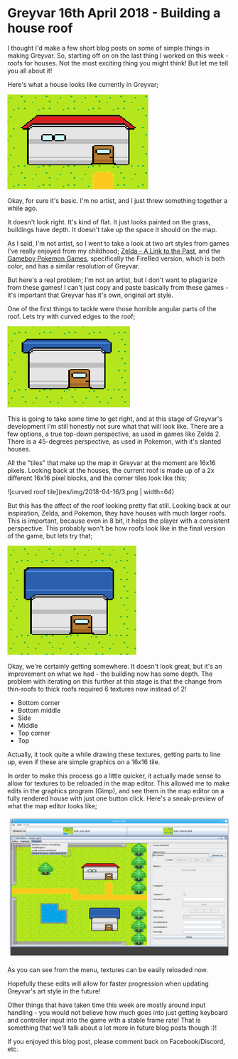 # Greyvar 16th April 2018 - Building a house roof

I thought I'd make a few short blog posts on some of simple things in making Greyvar. So, starting off on on the last thing I worked on this week - roofs for houses. Not the most exciting thing you might think! But let me tell you all about it!

Here's what a house looks like currently in Greyvar; 

![image](res/img/2018-04-16/1.png)

Okay, for sure it's basic. I'm no artist, and I just threw something together a while ago.

It doesn't look right. It's kind of flat. It just looks painted on the grass, buildings have depth. It doesn't take up the space it should on the map.

As I said, I'm not artist, so I went to take a look at two art styles from games I've really enjoyed from my childhood; [Zelda - A Link to the Past](https://www.zeldadungeon.net/a-link-to-the-past-walkthrough/), and the [Gameboy Pokemon Games](https://en.wikipedia.org/wiki/Pokémon_FireRed_and_LeafGreen), specifically the FireRed version, which is both color, and has a similar resolution of Greyvar.

But here's a real problem; I'm not an artist, but I don't want to plagiarize from these games! I can't just copy and paste basically from these games - it's important that Greyvar has it's own, original art style.

One of the first things to tackle were those horrible angular parts of the roof. Lets try with curved edges to the roof;

![curved roof](res/img/2018-04-16/2.png)

This is going to take some time to get right, and at this stage of Greyvar's development I'm still honestly not sure what that will look like. There are a few options, a true top-down perspective, as used in games like Zelda 2. There is a 45-degrees perspective, as used in Pokemon, with it's slanted houses.


All the "tiles" that make up the map in Greyvar at the moment are 16x16 pixels. Looking back at the houses, the current roof is made up of a 2x different 16x16 pixel blocks, and the corner tiles look like this;

![curved roof tile](res/img/2018-04-16/3.png | width=64)

But this has the affect of the roof looking pretty flat still. Looking back at our inspiration, Zelda, and Pokemon, they have houses with much larger roofs. This is important, because even in 8 bit, it helps the player with a consistent perspective. This probably won't be how roofs look like in the final version of the game, but lets try that; 

![curved roof tile](res/img/2018-04-16/4.png)

Okay, we're certainly getting somewhere. It doesn't look great, but it's an improvement on what we had - the building now has some depth. The problem with iterating on this further at this stage is that the change from thin-roofs to thick roofs required 6 textures now instead of 2!

* Bottom corner
* Bottom middle
* Side
* Middle
* Top corner
* Top 

Actually, it took quite a while drawing these textures, getting parts to line up, even if these are simple graphics on a 16x16 tile. 

In order to make this process go a little quicker, it actually made sense to allow for textures to be reloaded in the map editor. This allowed me to make edits in the graphics program (Gimp), and see them in the map editor on a fully rendered house with just one button click. Here's a sneak-preview of what the map editor looks like;

![curved roof tile](res/img/2018-04-16/5.png)

As you can see from the menu, textures can be easily reloaded now.

Hopefully these edits will allow for faster progression when updating Greyvar's art style in the future!

Other things that have taken time this week are mostly around input handling - you would not believe how much goes into just getting keyboard and controller input into the game with a stable frame rate! That is something that we'll talk about a lot more in future blog posts though :)! 

If you enjoyed this blog post, please comment back on Facebook/Discord, etc. 
